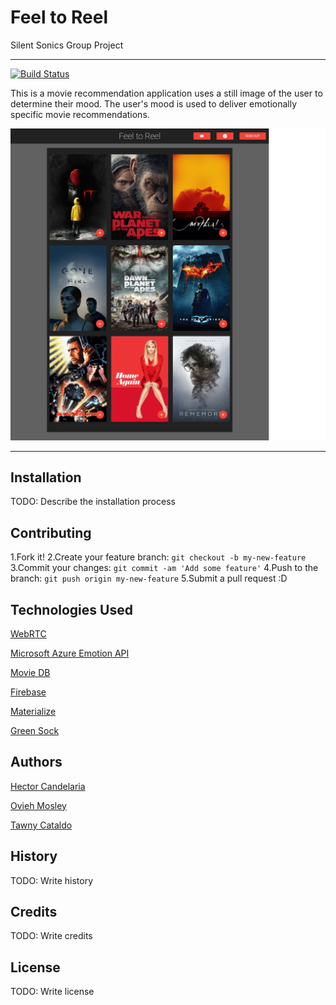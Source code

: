# Feel to Reel

Silent Sonics Group Project

---
[![Build Status](https://travis-ci.org/ovieh/Feel-to-Reel.svg?branch=master)](https://travis-ci.org/ovieh/Movie-Feels)

This is a movie recommendation application uses a still image of the user to determine their mood. The user's mood is used to deliver emotionally specific movie recommendations.

![Site Preview](public/assets/images/screencapture.png)

---

## Installation

TODO: Describe the installation process

## Contributing

1.Fork it!
2.Create your feature branch: `git checkout -b my-new-feature`
3.Commit your changes: `git commit -am 'Add some feature'`
4.Push to the branch: `git push origin my-new-feature`
5.Submit a pull request :D

## Technologies Used

[WebRTC](https://webrtc.org/)

[Microsoft Azure Emotion API](https://azure.microsoft.com/en-us/services/cognitive-services/emotion/)

[Movie DB](https://www.themoviedb.org/documentation/api)

[Firebase](https://firebase.google.com/docs/)

[Materialize](http://materializecss.com/)

[Green Sock](https://greensock.com/docs)

## Authors

[Hector Candelaria](https://github.com/hcandelaria)

[Ovieh Mosley](https://github.com/ovieh)

[Tawny Cataldo](https://github.com/tawnycat)

## History

TODO: Write history

## Credits

TODO: Write credits

## License

TODO: Write license
